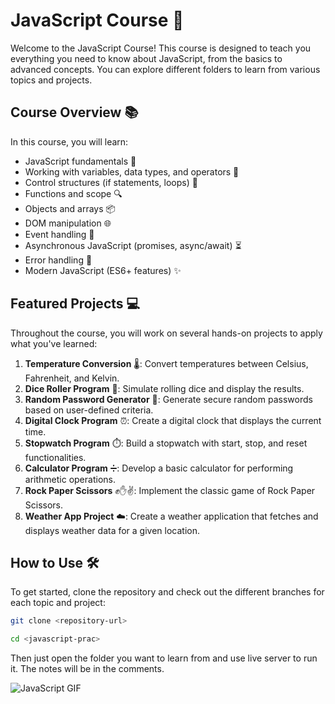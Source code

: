 # JavaScript Course 🚀

Welcome to the JavaScript Course! This course is designed to teach you everything you need to know about JavaScript, from the basics to advanced concepts. You can explore different folders to learn from various topics and projects.

## Course Overview 📚

In this course, you will learn:

- JavaScript fundamentals 📝
- Working with variables, data types, and operators 🔢
- Control structures (if statements, loops) 🔄
- Functions and scope 🔍
- Objects and arrays 📦
- DOM manipulation 🌐
- Event handling 🎉
- Asynchronous JavaScript (promises, async/await) ⏳
- Error handling 🚫
- Modern JavaScript (ES6+ features) ✨

## Featured Projects 💻

Throughout the course, you will work on several hands-on projects to apply what you've learned:

1. **Temperature Conversion** 🌡️: Convert temperatures between Celsius, Fahrenheit, and Kelvin.
2. **Dice Roller Program** 🎲: Simulate rolling dice and display the results.
3. **Random Password Generator** 🔐: Generate secure random passwords based on user-defined criteria.
4. **Digital Clock Program** ⏰: Create a digital clock that displays the current time.
5. **Stopwatch Program** ⏱️: Build a stopwatch with start, stop, and reset functionalities.
6. **Calculator Program** ➗: Develop a basic calculator for performing arithmetic operations.
7. **Rock Paper Scissors** ✊✋✌️: Implement the classic game of Rock Paper Scissors.
8. **Weather App Project** ☁️: Create a weather application that fetches and displays weather data for a given location.

## How to Use 🛠️

To get started, clone the repository and check out the different branches for each topic and project:

```sh
git clone <repository-url>

cd <javascript-prac>
```

Then just open the folder you want to learn from and use live server to run it. The notes will be in the comments.

![JavaScript GIF](https://media.giphy.com/media/ln7z2eWriiQAllfVcn/giphy.gif)
